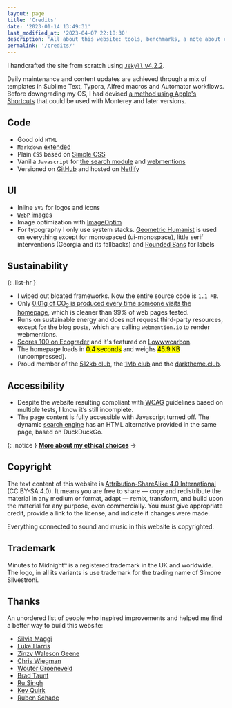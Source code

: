 ```yaml
---
layout: page
title: 'Credits'
date: '2023-01-14 13:49:31'
last_modified_at: '2023-04-07 22:18:30'
description: 'All about this website: tools, benchmarks, a note about copyright and a thank you to people that inspired me.'
permalink: '/credits/'
---
```

I handcrafted the site from scratch using [`Jekyll` v4.2.2](https://jekyllrb.com/).

Daily maintenance and content updates are achieved through a mix of templates in Sublime Text, Typora, Alfred macros and Automator workflows. Before downgrading my OS, I had devised [a method using Apple's Shortcuts](https://simonesilvestroni.com/blog/automation-for-my-blog-publishing-workflow/) that could be used with Monterey and later versions.

## Code

- Good old `HTML`
- `Markdown` [extended](https://www.markdownguide.org/extended-syntax/)
- Plain `CSS` based on [Simple CSS](https://simplecss.org)
- Vanilla `Javascript` for [the search module](https://github.com/daviddarnes/jekyll-search-js) and [webmentions](https://github.com/fluffy-critter/webmention)
- Versioned on [GitHub](https://github.com/simonesilvestroni/m2m-website) and hosted on [Netlify](https://www.netlify.com)

## UI

- Inline `SVG` for logos and icons
- [`WebP` images](https://simonesilvestroni.com/blog/implementing-webp-images-in-jekyll/)
- Image optimization with [ImageOptim](https://imageoptim.com)
- For typography I only use system stacks. [Geometric Humanist](https://github.com/system-fonts/modern-font-stacks#geometric-humanist) is used on everything except for monospaced (ui-monospace), little serif interventions (Georgia and its fallbacks) and [Rounded Sans](https://github.com/system-fonts/modern-font-stacks#rounded-sans) for labels

## Sustainability

{: .list-hr }
- I wiped out bloated frameworks. Now the entire source code is `1.1 MB`.
- Only [0.01g of CO<sub>2</sub> is produced every time someone visits the homepage](https://www.websitecarbon.com/website/minutestomidnight-co-uk/), which is cleaner than 99% of web pages tested. 
- Runs on sustainable energy and does not request third-party resources, except for the blog posts, which are calling `webmention.io` to render webmentions. 
- [Scores 100 on Ecograder](https://ecograder.com/report/CYFdKg62wGIsfEWJoa8uLAIE) and it's featured on [Lowwwcarbon](https://lowwwcarbon.com/showcase/).
- The homepage loads in <mark>0.4 seconds</mark> and weighs <mark>45.9 KB</mark> (uncompressed). 
- Proud member of the [512kb club](https://512kb.club), the [1Mb club](https://1mb.club/) and the [darktheme.club](https://darktheme.club).

## Accessibility

- Despite the website resulting compliant with <abbr title="Web Content Accessibility Guidelines">WCAG</abbr> guidelines based on multiple tests, I know it’s still incomplete.
- The page content is fully accessible with Javascript turned off. The dynamic [search engine](/search/) has an HTML alternative provided in the same page, based on DuckDuckGo.

{: .notice }
[**More about my ethical choices**](/manifesto/)&nbsp;→

## Copyright

The text content of this website is [Attribution-ShareAlike 4.0 International](https://creativecommons.org/licenses/by-sa/4.0/) (CC BY-SA 4.0). It means you are free to share — copy and redistribute the material in any medium or format, adapt — remix, transform, and build upon the material for any purpose, even commercially. You must give appropriate credit, provide a link to the license, and indicate if changes were made.

Everything connected to sound and music in this website is copyrighted.

## Trademark

Minutes to Midnight<small>&trade;</small> is a registered trademark in the UK and worldwide. The logo, in all its variants is use trademark for the trading name of Simone Silvestroni.

## Thanks

An unordered list of people who inspired improvements and helped me find a better way to build this website:

- [Silvia Maggi](https://silviamaggidesign.com)
- [Luke Harris](https://www.lkhrs.com)
- [Zinzy Waleson Geene](https://zinzy.website)
- [Chris Wiegman](https://chriswiegman.com)
- [Wouter Groeneveld](https://brainbaking.com)
- [Brad Taunt](https://bt.ht)
- [Ru Singh](https://rusingh.com)
- [Kev Quirk](https://kevquirk.com)
- [Ruben Schade](https://rubenerd.com/)